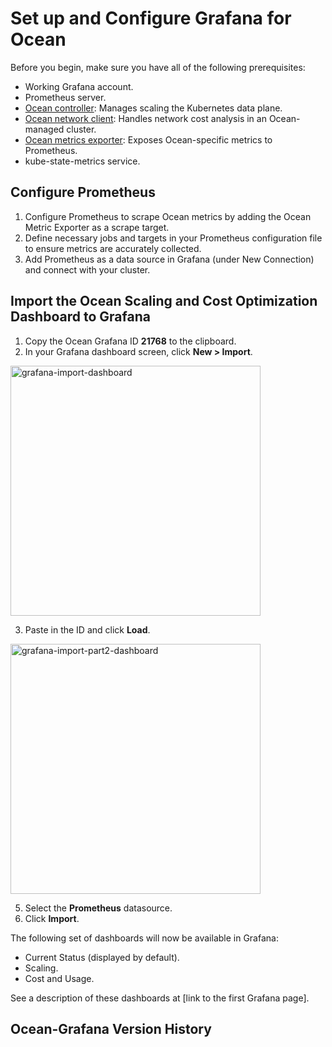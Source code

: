 <meta name="robots" content="noindex">

# Set up and Configure Grafana for Ocean

Before you begin, make sure you have all of the following prerequisites:

* Working Grafana account.
* Prometheus server.
* [Ocean controller](https://docs.spot.io/ocean/tutorials/ocean-controller-v2/): Manages scaling the Kubernetes data plane.
* [Ocean network client](https://docs.spot.io/ocean/tutorials/install-network-client-v2): Handles network cost analysis in an Ocean-managed cluster.
* [Ocean metrics exporter](https://docs.spot.io/ocean/tools-and-integrations/prometheus/scrape?id=install-the-exporter): Exposes Ocean-specific metrics to Prometheus.
* kube-state-metrics service.

## Configure Prometheus

1. Configure Prometheus to scrape Ocean metrics by adding the Ocean Metric Exporter as a scrape target.
2. Define necessary jobs and targets in your Prometheus configuration file to ensure metrics are accurately collected.
3. Add Prometheus as a data source in Grafana (under New Connection) and connect with your cluster.

## Import the Ocean Scaling and Cost Optimization Dashboard to Grafana

1. Copy the Ocean Grafana ID **21768** to the clipboard.
2. In your Grafana dashboard screen, click **New > Import**.

<img width = 400 alt="grafana-import-dashboard" src="https://github.com/user-attachments/assets/2c4ae5fc-114a-4134-b429-6bc4d798c4df" />

3. Paste in the ID and click **Load**.

<img width = 400 alt="grafana-import-part2-dashboard" src="https://github.com/user-attachments/assets/4d95f01d-9613-46ee-94ac-73baea4823aa" />

5. Select the **Prometheus** datasource.
6. Click **Import**. 

The following set of dashboards will now be available in Grafana:

* Current Status (displayed by default).
* Scaling.
* Cost and Usage.

See a description of these dashboards at [link to the first Grafana page].

## Ocean-Grafana Version History











